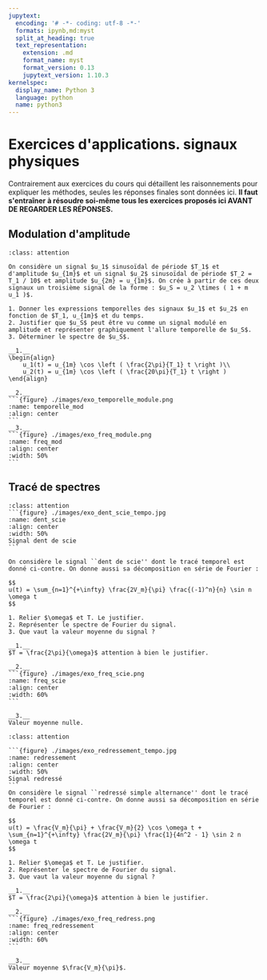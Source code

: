 ```yaml
---
jupytext:
  encoding: '# -*- coding: utf-8 -*-'
  formats: ipynb,md:myst
  split_at_heading: true
  text_representation:
    extension: .md
    format_name: myst
    format_version: 0.13
    jupytext_version: 1.10.3
kernelspec:
  display_name: Python 3
  language: python
  name: python3
---
```


# Exercices d'applications. signaux physiques

Contrairement aux exercices du cours qui détaillent les raisonnements pour expliquer les méthodes, seules les réponses finales sont données ici. __Il faut s'entraîner à résoudre soi-même tous les exercices proposés ici AVANT DE REGARDER LES RÉPONSES.__

## Modulation d'amplitude

````{admonition} Exercice 
:class: attention

On considère un signal $u_1$ sinusoïdal de période $T_1$ et d'amplitude $u_{1m}$ et un signal $u_2$ sinusoïdal de période $T_2 = T_1 / 10$ et amplitude $u_{2m} = u_{1m}$. On crée à partir de ces deux signaux un troisième signal de la forme : $u_S = u_2 \times ( 1 + m u_1 )$.

1. Donner les expressions temporelles des signaux $u_1$ et $u_2$ en fonction de $T_1, u_{1m}$ et du temps.
2. Justifier que $u_S$ peut être vu comme un signal modulé en amplitude et représenter graphiquement l'allure temporelle de $u_S$.
3. Déterminer le spectre de $u_S$.
````

````{dropdown} Eléments de correction
__1.__
\begin{align}
	u_1(t) = u_{1m} \cos \left ( \frac{2\pi}{T_1} t \right )\\
	u_2(t) = u_{1m} \cos \left ( \frac{20\pi}{T_1} t \right )
\end{align}

__2.__
```{figure} ./images/exo_temporelle_module.png
:name: temporelle_mod
:align: center
```
__3.__
```{figure} ./images/exo_freq_module.png
:name: freq_mod
:align: center
:width: 50%
```
````

## Tracé de spectres

````{admonition} Exercice 
:class: attention
```{figure} ./images/exo_dent_scie_tempo.jpg
:name: dent_scie
:align: center
:width: 50%
Signal dent de scie
```

On considère le signal ``dent de scie'' dont le tracé temporel est donné ci-contre. On donne aussi sa décomposition en série de Fourier :

$$
u(t) = \sum_{n=1}^{+\infty} \frac{2V_m}{\pi} \frac{(-1)^n}{n} \sin n \omega t
$$

1. Relier $\omega$ et T. Le justifier.
2. Représenter le spectre de Fourier du signal.
3. Que vaut la valeur moyenne du signal ?
````
````{dropdown} Eléments de correction
__1.__
$T = \frac{2\pi}{\omega}$ attention à bien le justifier.

__2.__
```{figure} ./images/exo_freq_scie.png
:name: freq_scie
:align: center
:width: 60%
```

__3.__
Valeur moyenne nulle.
````

````{admonition} Exercice 
:class: attention

```{figure} ./images/exo_redressement_tempo.jpg
:name: redressement
:align: center
:width: 50%
Signal redressé
```
On considère le signal ``redressé simple alternance'' dont le tracé temporel est donné ci-contre. On donne aussi sa décomposition en série de Fourier :

$$
u(t) = \frac{V_m}{\pi} + \frac{V_m}{2} \cos \omega t + \sum_{n=1}^{+\infty} \frac{2V_m}{\pi} \frac{1}{4n^2 - 1} \sin 2 n \omega t
$$

1. Relier $\omega$ et T. Le justifier.
2. Représenter le spectre de Fourier du signal.
3. Que vaut la valeur moyenne du signal ?
````

````{dropdown}
__1.__
$T = \frac{2\pi}{\omega}$ attention à bien le justifier.

__2.__
```{figure} ./images/exo_freq_redress.png
:name: freq_redressement
:align: center
:width: 60%
```

__3.__
Valeur moyenne $\frac{V_m}{\pi}$.
````
